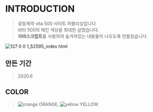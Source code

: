 # INTRODUCTION
> 광동제약 vita 500 사이트 퍼블리싱입니다<br>
> 비타 500의 메인 색상을 최대한 살렸습니다.<br>
> <b>자바스크립트</b>를 사용하여 숨겨져있는 내용들이 나오도록 만들었습니다.

![127 0 0 1_52595_index html](https://user-images.githubusercontent.com/58199479/83942498-dbee2200-a82e-11ea-812a-bc97103d3e0b.png)

## 만든 기간
> 2020.6
## COLOR
> ![orange](https://user-images.githubusercontent.com/58199479/83949416-9ba69800-a85e-11ea-9c29-609d0e8a9191.PNG) ORANGE, 
![yellow](https://user-images.githubusercontent.com/58199479/83949417-9c3f2e80-a85e-11ea-8f6a-aa95220b9ef2.PNG) YELLOW

